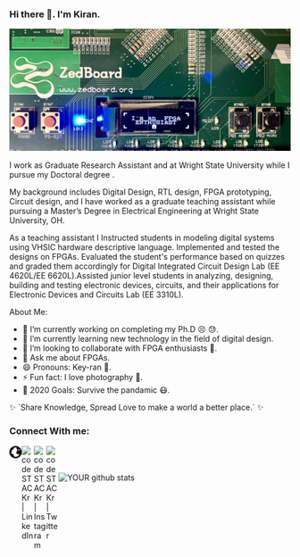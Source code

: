 ### Hi there 👋. I'm Kiran.

![github-small](fpga.jpg)

I work as Graduate Research Assistant and at Wright State University while I pursue my Doctoral degree .

My background includes Digital Design, RTL design, FPGA prototyping, Circuit design, and I have worked as a graduate teaching assistant while pursuing a Master’s Degree in Electrical Engineering at Wright State University, OH.

As a teaching assistant I Instructed students in modeling digital systems using VHSIC hardware descriptive language. Implemented and tested the designs on FPGAs. Evaluated the student's performance based on quizzes and graded them accordingly for Digital Integrated Circuit Design Lab (EE 4620L/EE 6620L).Assisted junior level students in analyzing, designing, building and testing electronic devices, circuits, and their applications for Electronic Devices and Circuits Lab (EE 3310L).



About Me:

- 🔭 I’m currently working on completing my Ph.D :persevere: :sweat:.
- 🌱 I’m currently learning new technology in the field of digital design.
- 👯 I’m looking to collaborate with FPGA enthusiasts :handshake:.
- 💬 Ask me about FPGAs.
- 😄 Pronouns: Key-ran :rofl:.
- ⚡ Fun fact: I love photography :camera_flash:.
- :goal_net: 2020 Goals: Survive the pandamic	:mask:.

<div align=”center”> <p>✨ `Share Knowledge, Spread Love to make a world a better place.` ✨ </p></div>

### Connect With me:
[<img align="left" alt="codeSTACKr.com" width="22px" src="https://raw.githubusercontent.com/iconic/open-iconic/master/svg/globe.svg" />][website]
[<img align="left" alt="codeSTACKr | LinkedIn" width="22px" src="https://cdn.jsdelivr.net/npm/simple-icons@v3/icons/linkedin.svg" />][linkedin]
[<img align="left" alt="codeSTACKr | Instagram" width="22px" src="https://cdn.jsdelivr.net/npm/simple-icons@v3/icons/instagram.svg" />][instagram]
[<img align="left" alt="codeSTACKr | Twitter" width="22px" src="https://cdn.jsdelivr.net/npm/simple-icons@v3/icons/twitter.svg" />][twitter]

<br />
<br />

![YOUR github stats](https://github-readme-stats.vercel.app/api?username=Kiran760043)


[website]: https://kiranj.com/
[linkedin]: https://www.linkedin.com/in/kiran760043/
[instagram]: https://www.instagram.com/kireative_/
[twitter]: https://twitter.com/kiran760043
